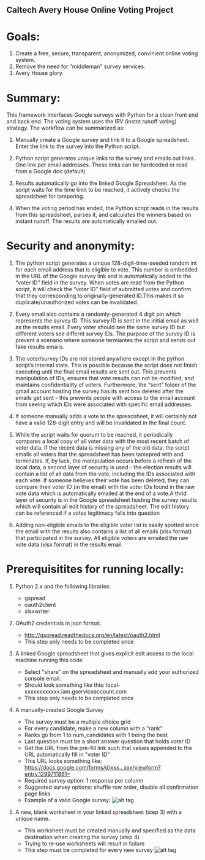 ## Caltech Avery House Online Voting Project 

# Goals:
1. Create a free, secure, transparent, anonymized, convinient online voting system.
2. Remove the need for "middleman" survey services.
3. Avery House glory.

# Summary:
This framework interfaces Google surveys with Python for a clean front end and back end. The voting system uses the IRV (instnt runoff voting) strategy. The workflow can be summarized as:

1. Manually create a Google survey and link it to a Google spreadsheet. Enter the link to the survey into the Python script.

2. Python script generates unique links to the survey and emails out links. One link per email addresses. These links can be hardcoded or read from a Google doc (default)

3. Results automatically go into the linked Google Spreadsheet. As the script waits for the time limit to be reached, it actively checks the spreadsheet for tampering. 

4. When the voting period has ended, the Python script reads in the results from this spreadsheet, parses it, and calculates the winners based on instant runoff. The results are automatically emailed out.


# Security and anonymity:

1. The python script generates a unique 128-digit-time-seeded random int for each email address that is eligible to vote. This number is embedded in the URL of the Google survey link and is automatically added to the “voter ID” field in the survey. When votes are read from the Python script, it will check the “voter ID” field of submitted votes and confirm that they corresponding to originally-generated ID.This makes it so duplicate/unauthorized votes can be invalidated.

2. Every email also contains a randomly-generated 4 digit pin which represents the survey ID. This survey ID is sent in the initial email as well as the results email. Every voter should see the same survey ID but different voters see differnt survey IDs. The purpose of the survey ID is prevent a scenario where someone termiantes the script and sends out fake results emails.

3. The voter/survey IDs are not stored anywhere except in the python script’s internal state. This is possible because the script does not finish executing until the final email results are sent out. This prevents manipulation of IDs, ensures that vote results can not be modified, and maintains confidentiality of voters. Furthermore, the “sent” folder of the gmail account hosting the survey has its sent box deleted after the emails get sent - this prevents people with access to the email account from seeing which IDs were associated with specific email addresses. 

4. If someone manually adds a vote to the spreadsheet, it will certainly not have a valid 128-digit entry and will be invalidated in the final count.

5. While the script waits for quorum to be reached, it periodically compares a local copy of all voter data with the most recent batch of voter data. If the recent data is missing any of the old data, the script emails all voters that the spreadsheet has been tamepred with and terminates. If, by luck, the manipulation occurs before a refresh of the local data, a second layer of security is used - the election results will contain a list of all data from the vote, including the IDs associated with each vote. If someone believes their vote has been deleted, they can compare their voter ID (in the email) with the voter IDs found in the raw vote data which is automatically emailed at the end of a vote.A thrid layer of security is in the Google spreadsheet hosting the survey results which will contain all edit history of the spreadsheet. The edit history can be referenced if a votes legitimacy falls into question

6. Adding non-eligible emails to the eligible voter list is easily spotted since the email with the results also contains a list of all emails (xlsx format) that participated in the survey. All eligible voters are emailed the raw vote data (xlsx format) in the results email. 




# Prerequisitites for running locally:

1. Python 2.x and the following libraries:
      - gspread
      - oauth2client
      - xlsxwriter


2. OAuth2 credentials in json format.
      - http://gspread.readthedocs.org/en/latest/oauth2.html
      - This step only needs to be completed once


3. A linked Google spreadsheet that gives explicit edit access to the local machine running this code
      - Select "share" on the spreadsheet and manually add your authorized console email.
      - Should look something like this: local-xxxxxxxxxxxx.iam.gserviceaccount.com
      - This step only needs to be completed once


4. A manually-created Google Survey
      - The survey must be a multiple choice grid 
      - For every candidate, make a new column with a "rank"
      - Ranks go from 1 to num_candidates with 1 being the best
      - Last question must be a short answer question that holds voter ID
      - Get the URL from the pre-fill link such that values appended to the URL automatically fill in "voter ID"
      - This URL looks something like: https://docs.google.com/forms/d/xxx...xxx/viewform?entry.1299711861=
      - Required survey option: 1 response per column
      - Suggested survey options: shuffle row order, disable all confirmation page links
      - Example of a valid Google survey: 
      ![alt tag](https://raw.githubusercontent.com/jordanbonilla/OnlineVoting/master/example%20correct%20survey%20format.png)

  
5. A new, blank worksheet in your linked spreadsheet (step 3) with a unique name. 
      - This worksheet must be created manually and specified as the data destination when creating the survey (step 4)
      - Trying to re-use worksheets will result in failure
      - This step must be completed for every new survey
      ![alt tag](https://raw.githubusercontent.com/jordanbonilla/OnlineVoting/master/worksheet%20guide.png)
